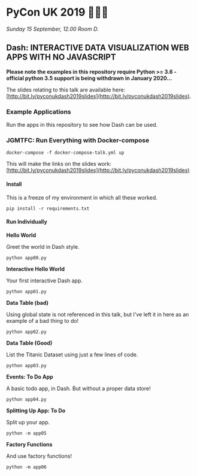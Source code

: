 # PyCon UK 2019 🏴󠁧󠁢󠁷󠁬󠁳󠁿🇪🇺

_Sunday 15 September, 12.00 Room D._

## Dash: INTERACTIVE DATA VISUALIZATION WEB APPS WITH NO JAVASCRIPT

**Please note the examples in this repository require Python >= 3.6 - official python 3.5 support is being withdrawn in January 2020...**

The slides relating to this talk are available here: [http://bit.ly/pyconukdash2019slides](http://bit.ly/pyconukdash2019slides).

### Example Applications

Run the apps in this repository to see how Dash can be used.

### JGMTFC: Run Everything with Docker-compose

    docker-compose -f docker-compose-talk.yml up

This will make the links on the slides work: [http://bit.ly/pyconukdash2019slides](http://bit.ly/pyconukdash2019slides)

#### Install

This is a freeze of my environment in which all these worked.

    pip install -r requirements.txt

#### Run Individually

**Hello World**

Greet the world in Dash style.

    python app00.py


**Interactive Hello World**

Your first interactive Dash app.

    python app01.py


**Data Table (bad)**

Using global state is not referenced in this talk, but I've left it in here as an example of a bad thing to do!

    python app02.py


**Data Table (Good)**

List the Titanic Dataset using just a few lines of code.

    python app03.py

**Events: To Do App**

A basic todo app, in Dash. But without a proper data store!

    python app04.py


**Splitting Up App: To Do**

Split up your app.

    python -m app05


**Factory Functions**

And use factory functions!

    python -m app06
